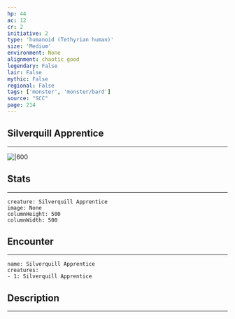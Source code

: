 ```yaml
---
hp: 44
ac: 12
cr: 2
initiative: 2
type: 'humanoid (Tethyrian human)'    
size: 'Medium'
environment: None
alignment: chaotic good
legendary: False
lair: False
mythic: False
regional: False
tags: ['monster', 'monster/bard']
source: "SCC"
page: 214
---
```


## Silverquill Apprentice
---

![|600](D:/Program%20Files/5e.tools/img/bestiary/SCC/Silverquill%20Apprentice.webp)

## Stats
---

```statblock
creature: Silverquill Apprentice
image: None
columnHeight: 500
columnWidth: 500
```

## Encounter
---

```encounter-table
name: Silverquill Apprentice
creatures:
- 1: Silverquill Apprentice
```

## Description
---




